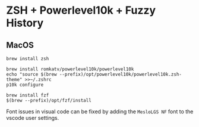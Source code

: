 # ZSH + Powerlevel10k + Fuzzy History

## MacOS

	brew install zsh

	brew install romkatv/powerlevel10k/powerlevel10k
	echo "source $(brew --prefix)/opt/powerlevel10k/powerlevel10k.zsh-theme" >>~/.zshrc
	p10k configure

	brew install fzf
	$(brew --prefix)/opt/fzf/install	

Font issues in visual code can be fixed by adding the `MesloLGS NF` font to the vscode user settings.
